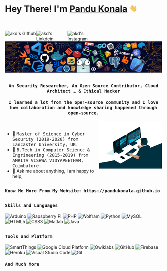 # Hey There! I'm [Pandu Konala](https://github.com/accoutnthere) <img src="https://github.com/PanduKonala/PanduKonala/blob/main/Hi.gif" width="25px">
<br><br>
<a href="https://github.com/PanduKonala">
  <img align="left" alt="akd's Github" width="100px" src="https://img.shields.io/badge/Github-181717?style=for-the-badge&logo=Github&logoColor=white" />
</a>
<a href="https://www.linkedin.com/in/pandu-rangareddy-179064149">
  <img align="left" alt="akd's Linkdein" width="100px" src="https://img.shields.io/badge/Linkedin-0A66C2?style=for-the-badge&logo=Linkedin&logoColor=white" />
</a>
<a href="https://www.instagram.com/0mega_wiz/">
  <img align="left" alt="akd's Instagram" width="100px" src="https://img.shields.io/badge/Instagram-E4405F?style=for-the-badge&logo=instagram&logoColor=white" />
</a>
<br><br>
![](https://github.com/PanduKonala/PanduKonala/blob/main/header_.png)

## <p align="center"><h4 align="center"><samp> An Security Researcher, An Open Source Contributor, Cloud Architect ☁  & Ethical Hacker </samp></h4></p>
<p align="center"><h4 align="center"><samp> I learned a lot from the open-source community and I love how collaboration and knowledge sharing happened through open-source. </samp></h4></p>

<div>
<img align="right" src="https://github.com/PanduKonala/PanduKonala/blob/main/code.gif" width="40%"/>
  <br>

- 🔭 <samp>Master of Science in Cyber Security (2019-2020) from Lancaster University, UK.
- 👷 <samp>B.Tech in Computer Science & Engrineering (2015-2019) from AMRITA VISHWA VIDYAPEETHAM, Coimbatore.
- 💬 Ask me about anything, I am happy to help;
</div>

##

<div>
<h4><b><samp>Know Me More From My Website: https://pandukonala.github.io</samp></b></h4>
</div>

##
<h4><b><samp>Skills and Languages</samp></b></h4>

![Arduino](https://img.shields.io/badge/Arduino-00979D?style=flat-square&logo=Arduino&logoColor=white)
![Rapspberry Pi](https://img.shields.io/badge/Raspberry_pi-C51A4A?style=flat-square&logo=raspberry-pi&logoColor=white)
![PHP](https://img.shields.io/badge/PHP-777BB4?style=flat-square&logo=php&logoColor=white)
![Wolfram](https://img.shields.io/badge/Wolfram-DD1100?style=flat-square&logo=Wolfram&logoColor=white)
![Python](https://img.shields.io/badge/Python-3776AB?style=flat-square&logo=Python&logoColor=white)
![MySQL](https://img.shields.io/badge/MySQL-4479A1?style=flat-square&logo=MySQL&logoColor=white)
![HTML5](https://img.shields.io/badge/HTML5-E34F26?style=flat-square&logo=HTML5&logoColor=white)
![CSS3](https://img.shields.io/badge/CSS3-1572B6?style=flat-square&logo=CSS3&logoColor=white)
![Matlab](https://img.shields.io/badge/MATLAB-800000?style=flat-square&logo=MathWorks&logoColor=white)
![Java](https://img.shields.io/badge/Java-013243?style=flat-square&logo=Java&logoColor=white)
##
<h4><b><samp>Tools and Platform</samp></b></h4>

![SmartThings](https://img.shields.io/badge/SmartThings-777BB4?style=flat-square&logo=SmartThings&logoColor=white)
![Google Cloud Platform](https://img.shields.io/badge/Google_Cloud-4285F4?style=flat-square&logo=google-cloud&logoColor=white)
![Qwiklabs](https://img.shields.io/badge/Qwiklabs-F5CD0E?style=flat-square&logo=Qwiklabs&logoColor=800000)
![GitHub](https://img.shields.io/badge/GitHub-181717?style=flat-square&logo=github)
![Firebase](https://img.shields.io/badge/Firebase-ffcb2c?style=flat-square&logo=Firebase&logoColor=DD1100)
![Heroku](https://img.shields.io/badge/Heroku-430098?style=flat-square&logo=Heroku&logoColor=white)
![Visual Studio Code](https://img.shields.io/badge/Visual_Studio_Code-007ACC?style=flat-square&logo=Visual-Studio-Code&logoColor=white)
![Git](https://img.shields.io/badge/Git-F05032?style=flat-square&logo=Git&logoColor=white)
<p align="center"><h4 align="left"><samp> And Much More </samp></h4></p>
